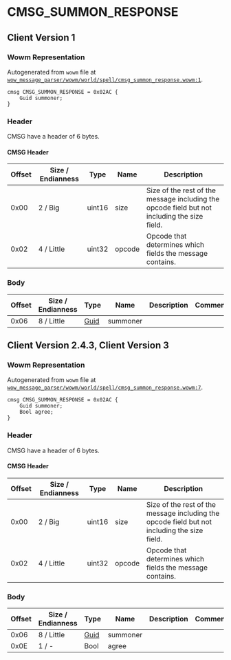 # CMSG_SUMMON_RESPONSE

## Client Version 1

### Wowm Representation

Autogenerated from `wowm` file at [`wow_message_parser/wowm/world/spell/cmsg_summon_response.wowm:1`](https://github.com/gtker/wow_messages/tree/main/wow_message_parser/wowm/world/spell/cmsg_summon_response.wowm#L1).
```rust,ignore
cmsg CMSG_SUMMON_RESPONSE = 0x02AC {
    Guid summoner;
}
```
### Header

CMSG have a header of 6 bytes.

#### CMSG Header

| Offset | Size / Endianness | Type   | Name   | Description |
| ------ | ----------------- | ------ | ------ | ----------- |
| 0x00   | 2 / Big           | uint16 | size   | Size of the rest of the message including the opcode field but not including the size field.|
| 0x02   | 4 / Little        | uint32 | opcode | Opcode that determines which fields the message contains.|

### Body

| Offset | Size / Endianness | Type | Name | Description | Comment |
| ------ | ----------------- | ---- | ---- | ----------- | ------- |
| 0x06 | 8 / Little | [Guid](../types/packed-guid.md) | summoner |  |  |

## Client Version 2.4.3, Client Version 3

### Wowm Representation

Autogenerated from `wowm` file at [`wow_message_parser/wowm/world/spell/cmsg_summon_response.wowm:7`](https://github.com/gtker/wow_messages/tree/main/wow_message_parser/wowm/world/spell/cmsg_summon_response.wowm#L7).
```rust,ignore
cmsg CMSG_SUMMON_RESPONSE = 0x02AC {
    Guid summoner;
    Bool agree;
}
```
### Header

CMSG have a header of 6 bytes.

#### CMSG Header

| Offset | Size / Endianness | Type   | Name   | Description |
| ------ | ----------------- | ------ | ------ | ----------- |
| 0x00   | 2 / Big           | uint16 | size   | Size of the rest of the message including the opcode field but not including the size field.|
| 0x02   | 4 / Little        | uint32 | opcode | Opcode that determines which fields the message contains.|

### Body

| Offset | Size / Endianness | Type | Name | Description | Comment |
| ------ | ----------------- | ---- | ---- | ----------- | ------- |
| 0x06 | 8 / Little | [Guid](../types/packed-guid.md) | summoner |  |  |
| 0x0E | 1 / - | Bool | agree |  |  |

